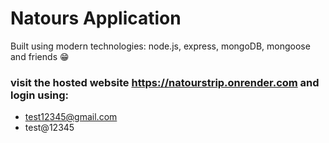 # Natours Application

Built using modern technologies: node.js, express, mongoDB, mongoose and friends 😁

### visit the hosted website https://natourstrip.onrender.com and login using:
 - test12345@gmail.com
 - test@12345
